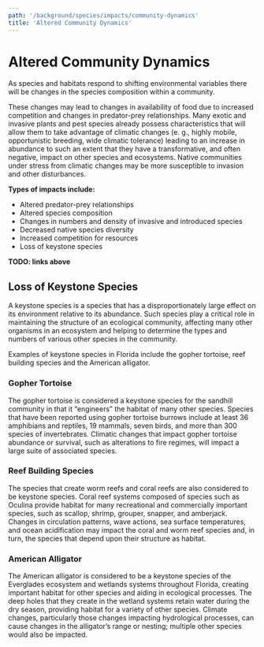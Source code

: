 ```yaml
---
path: '/background/species/impacts/community-dynamics'
title: 'Altered Community Dynamics'
---
```


# Altered Community Dynamics

As species and habitats respond to shifting environmental variables there will be changes in the species composition within a community.

These changes may lead to changes in availability of food due to increased competition and changes in predator-prey relationships. Many exotic and invasive plants and pest species already possess characteristics that will allow them to take advantage of climatic changes (e. g., highly mobile, opportunistic breeding, wide climatic tolerance) leading to an increase in abundance to such an extent that they have a transformative, and often negative, impact on other species and ecosystems. Native communities under stress from climatic changes may be more susceptible to invasion and other disturbances.

**Types of impacts include:**

- Altered predator-prey relationships
- Altered species composition
- Changes in numbers and density of invasive and introduced species
- Decreased native species diversity
- Increased competition for resources
- Loss of keystone species

**TODO: links above**

## Loss of Keystone Species

A keystone species is a species that has a disproportionately large effect on its environment relative to its abundance. Such species play a critical role in maintaining the structure of an ecological community, affecting many other organisms in an ecosystem and helping to determine the types and numbers of various other species in the community.

Examples of keystone species in Florida include the gopher tortoise, reef building species and the American alligator.

### Gopher Tortoise

The gopher tortoise is considered a keystone species for the sandhill community in that it “engineers” the habitat of many other species. Species that have been reported using gopher tortoise burrows include at least 36 amphibians and reptiles, 19 mammals, seven birds, and more than 300 species of invertebrates. Climatic changes that impact gopher tortoise abundance or survival, such as alterations to fire regimes, will impact a large suite of associated species.

### Reef Building Species

The species that create worm reefs and coral reefs are also considered to be keystone species. Coral reef systems composed of species such as Oculina provide habitat for many recreational and commercially important species, such as scallop, shrimp, grouper, snapper, and amberjack. Changes in circulation patterns, wave actions, sea surface temperatures, and ocean acidification may impact the coral and worm reef species and, in turn, the species that depend upon their structure as habitat.

### American Alligator

The American alligator is considered to be a keystone species of the Everglades ecosystem and wetlands systems throughout Florida, creating important habitat for other species and aiding in ecological processes. The deep holes that they create in the wetland systems retain water during the dry season, providing habitat for a variety of other species. Climate changes, particularly those changes impacting hydrological processes, can cause changes in the alligator’s range or nesting; multiple other species would also be impacted.
